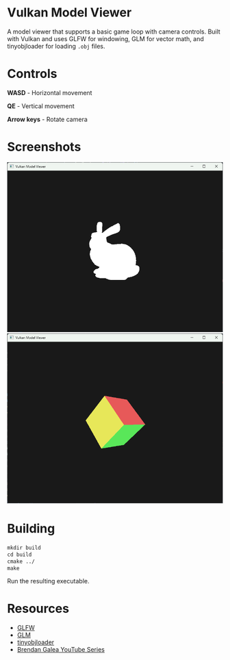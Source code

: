# Vulkan Model Viewer

A model viewer that supports a basic game loop with camera controls. Built with Vulkan and uses GLFW for windowing, GLM for vector math, and tinyobjloader for loading `.obj` files.

# Controls
**WASD** - Horizontal movement

**QE** - Vertical movement

**Arrow keys** - Rotate camera

# Screenshots
![rabbit](imgs/rabbit.png "rabbit")
![cube example](imgs/cube.png "cube example")

# Building

```
mkdir build
cd build
cmake ../
make
```

Run the resulting executable.

# Resources
- [GLFW](https://github.com/glfw/glfw)
- [GLM](https://github.com/g-truc/glm)
- [tinyobjloader](https://github.com/tinyobjloader/tinyobjloader)
- [Brendan Galea YouTube Series](https://www.youtube.com/@BrendanGalea)
